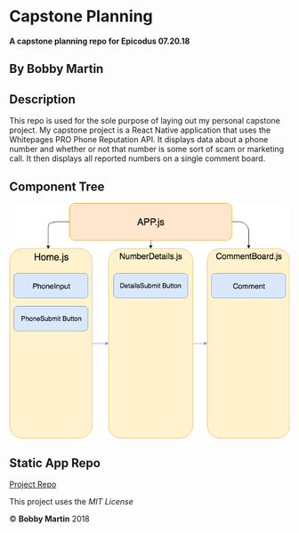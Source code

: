 # Capstone Planning
**A capstone planning repo for Epicodus 07.20.18**

## By Bobby Martin

## Description
This repo is used for the sole purpose of laying out my personal capstone project. My capstone project is a React Native application that uses the Whitepages PRO Phone Reputation API. It displays data about a phone number and whether or not that number is some sort of scam or marketing call. It then displays all reported numbers on a single comment board.

## Component Tree
![](capstone-component-tree.png)

## Static App Repo
[Project Repo](https://github.com/bobbymart1n/npwd-react-native-capstone)

This project uses the _MIT License_  

&copy; **Bobby Martin** 2018
